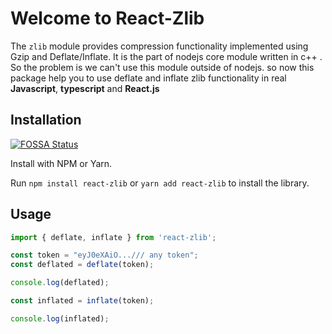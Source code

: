 # Welcome to React-Zlib

The `zlib` module provides compression functionality implemented using Gzip and Deflate/Inflate. It is the part of nodejs core module written in c++ . So the problem  is we can't use this module outside of nodejs. so now this package help you to use deflate and inflate zlib functionality in real **Javascript**, **typescript** and  **React.js**

## Installation

[![FOSSA Status](https://app.fossa.com/api/projects/git%2Bgithub.com%2Fauth0%2Fjwt-decode.svg?type=shield)](https://app.fossa.com/projects/git%2Bgithub.com%2Fauth0%2Fjwt-decode?ref=badge_shield)

Install with NPM or Yarn.

Run `npm install react-zlib` or `yarn add react-zlib` to install the library.

## Usage

```javascript
import { deflate, inflate } from 'react-zlib';

const token = "eyJ0eXAiO.../// any token";
const deflated = deflate(token);

console.log(deflated);

const inflated = inflate(token);

console.log(inflated);

```

<!-- Security scan triggered at 2025-09-01 20:17:20 -->

<!-- Security scan triggered at 2025-09-09 05:53:39 -->